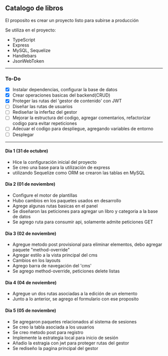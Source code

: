 ## Catalogo de libros

El proposito es crear un proyecto listo para subirse a producción

Se utiliza en el proyecto:
- TypeScript
- Express
- MySQL, Sequelize
- Handlebars
- JsonWebToken


---
### To-Do
- [x] Instalar dependencias, configurar la base de datos
- [x] Crear operaciones basicas del backend(CRUD)
- [x] Proteger las rutas del 'gestor de contenido' con JWT
- [ ] Diseñar las rutas de usuarios
- [ ] Rediseñar la inferfaz del gestor
- [ ] Mejorar la estructura del codigo, agregar comentarios, refactorizar codigo para evitar repeticiones
- [ ] Adecuar el codigo para despliegue, agregando variables de entorno
- [ ] Desplegar
---
#### Dia 1 (31 de octubre)
- Hice la configuración inicial del proyecto
- Se creo una base para la utilización de express
- utilizando Sequelize como ORM se crearon las tablas en MySQL

#### Dia 2 (01 de noviembre)
- Configure el motor de plantillas
- Hubo cambios en los paquetes usados en desarrollo
- Agrege algunas rutas basicas en el panel
- Se diseñaron las peticiones para agregar un libro y categoria a la base de datos
- Se agrego ruta para consumir api, solamente admite peticiones GET

#### Dia 3 (02 de noviembre)
- Agregue metodo post provisional para eliminar elementos, debo agregar paquete "method-override"
- Agregar estilo a la vista principal del cms
- Cambios en los layouts
- Agrego barra de navegación del 'cms'
- Se agrego method-override, peticiones delete listas

#### Dia 4 (04 de noviembre)
- Agregue un dos rutas asociadas a la edición de un elemento 
- Junto a lo anterior, se agrego el formulario con ese proposito

#### Dia 5 (05 de noviembre)
- Se agregaron paquetes relacionados al sistema de sesiones
- Se creo la tabla asociada a los usuarios
- Se creo metodo post para registro
- Implemente la estrategia local para inicio de sesión
- Añadio la estragia con jwt para proteger rutas del gestor
- Se rediseño la pagina principal del gestor